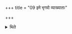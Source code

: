 +++
title = "09 इमे भृगवो व्याख्याताः"

+++

<details><summary>थिते</summary>

इमे भृगवो व्याख्याताः ९
</details>
